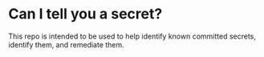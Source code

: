 # Can I tell you a secret?

This repo is intended to be used to help identify known committed secrets, identify them, and remediate them.